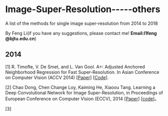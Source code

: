# Image-Super-Resolution-----others
A list of the methods for single image super-resolution from 2014 to 2018

By Feng Li(if you have any suggestions, please contact me! **Email:l1feng @bjtu.edu.cn**)

## 2014

[1] R. Timofte, V. De Smet, and L. Van Gool. A+: Adjusted Anchored Neighborhood Regression for Fast Super-Resolution. In Asian Conference on Computer Vision (ACCV 2014) [[Paper](http://www.vision.ee.ethz.ch/~timofter/publications/Timofte-ACCV-2014.pdf)] [[Code](http://www.vision.ee.ethz.ch/~timofter/software/AplusCodes_SR.zip)].

[2] Chao Dong, Chen Change Loy, Kaiming He, Xiaoou Tang. Learning a Deep Convolutional Network for Image Super-Resolution, in Proceedings of European Conference on Computer Vision (ECCV), 2014 [[Paper](http://personal.ie.cuhk.edu.hk/~ccloy/files/eccv_2014_deepresolution.pdf)] [[code](http://mmlab.ie.cuhk.edu.hk/projects/SRCNN.html)]。

[3] 
